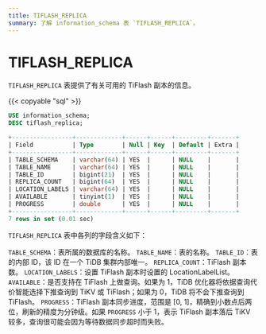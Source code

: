 ```yaml
---
title: TIFLASH_REPLICA
summary: 了解 information_schema 表 `TIFLASH_REPLICA`。
---
```


# TIFLASH_REPLICA

`TIFLASH_REPLICA` 表提供了有关可用的 TiFlash 副本的信息。

{{< copyable "sql" >}}

```sql
USE information_schema;
DESC tiflash_replica;
```

```sql
+-----------------+-------------+------+------+---------+-------+
| Field           | Type        | Null | Key  | Default | Extra |
+-----------------+-------------+------+------+---------+-------+
| TABLE_SCHEMA    | varchar(64) | YES  |      | NULL    |       |
| TABLE_NAME      | varchar(64) | YES  |      | NULL    |       |
| TABLE_ID        | bigint(21)  | YES  |      | NULL    |       |
| REPLICA_COUNT   | bigint(64)  | YES  |      | NULL    |       |
| LOCATION_LABELS | varchar(64) | YES  |      | NULL    |       |
| AVAILABLE       | tinyint(1)  | YES  |      | NULL    |       |
| PROGRESS        | double      | YES  |      | NULL    |       |
+-----------------+-------------+------+------+---------+-------+
7 rows in set (0.01 sec)
```
`TIFLASH_REPLICA` 表中各列的字段含义如下：

`TABLE_SCHEMA`：表所属的数据库的名称。
`TABLE_NAME`：表的名称。
`TABLE_ID`：表的内部 ID，该 ID 在一个 TiDB 集群内部唯一。
`REPLICA_COUNT`：TiFlash 副本数。
`LOCATION_LABELS`：设置 TiFlash 副本时设置的 LocationLabelList。
`AVAILABLE`：是否支持在 TiFlash 上做查询。如果为 1，TiDB 优化器将依据查询代价智能选择下推查询到 TiKV 或 TiFlash；如果为 0，TiDB 将不会下推查询到 TiFlash。
`PROGRESS`：TiFlash 副本同步进度，范围是 [0, 1]，精确到小数点后两位，刷新的精度为分钟级。如果 `PROGRESS` 小于 1，表示 TiFlash 副本落后 TiKV 较多，查询很可能会因为等待数据同步超时而失败。
